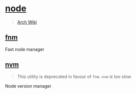 # [node](https://github.com/nodejs/node)

> [Arch Wiki](https://wiki.archlinux.org/index.php/Node.js)

## [fnm](https://github.com/Schniz/fnm)

Fast node manager

## [nvm](https://github.com/nvm-sh/nvm)

> This utility is deprecated in favour of `fnm`. `nvm` is too slow

Node version manager
